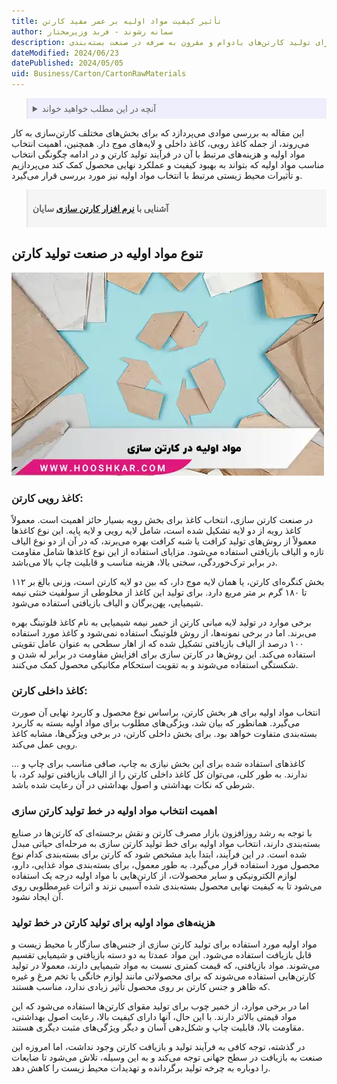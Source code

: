 ```yaml
---
title: تأثیر کیفیت مواد اولیه بر عمر مفید کارتن
author: سمانه رشوند - فربد وزیرمختار
description: بررسی ارتباط مستقیم کیفیت مواد اولیه با دوام و ماندگاری کارتن. راهنمای جامع انتخاب بهترین مواد برای تولید کارتن‌های بادوام و مقرون به صرفه در صنعت بسته‌بندی.
dateModified: 2024/06/23
datePublished: 2024/05/05
uid: Business/Carton/CartonRawMaterials
---
```



<blockquote style="background-color:#eeeefc; padding:0.5rem">
<details>
  <summary>آنچه در این مطلب خواهید خواند</summary>
  <ul>
     <li>تنوع مواد اولیه در صنعت تولید کارتن</li>
     <li>کاغذ رویی کارتن</li>
     <li>کاغذ داخلی کارتن</li>
    <li>اهمیت انتخاب مواد اولیه در خط تولید کارتن سازی</li>
    <li>هزینه‌های مواد اولیه برای تولید کارتن در خط تولید</li>
    <li>جمع بندی</li>
  </ul>
</details>
</blockquote> 

این مقاله به بررسی موادی می‌پردازد که برای بخش‌های مختلف کارتن‌سازی به کار می‌روند، از جمله کاغذ رویی، کاغذ داخلی و لایه‌های موج دار. همچنین، اهمیت انتخاب مواد اولیه و هزینه‌های مرتبط با آن در فرآیند تولید کارتن و در ادامه چگونگی انتخاب مناسب مواد اولیه که بتواند به بهبود کیفیت و عملکرد نهایی محصول کمک کند می‌پردازیم و تأثیرات محیط زیستی مرتبط با انتخاب مواد اولیه نیز مورد بررسی قرار می‌گیرد.

<blockquote style="background-color:#f5f5f5; padding:0.5rem">
<p><strong>آشنایی با <a href="https://www.hooshkar.com/Software/PrintingAndPackaging/Package/Carton" target="_blank">نرم افزار کارتن سازی</a> سایان</p></strong></blockquote>


## تنوع مواد اولیه در صنعت تولید کارتن

![مواد اولیه کارتن سازی](./Images/RawMaterialsInCartonMaking.webp)

### کاغذ رویی کارتن:

در صنعت کارتن سازی، انتخاب کاغذ برای بخش رویه بسیار حائز اهمیت است. معمولاً کاغذ رویه از دو لایه تشکیل شده است، شامل لایه رویی و لایه پایه. این نوع کاغذها معمولاً از روش‌های تولید کرافت یا شبه کرافت بهره می‌برند، که در آن از دو نوع الیاف تازه و الیاف بازیافتی استفاده می‌شود.
مزایای استفاده از این نوع کاغذها شامل مقاومت در برابر ترک‌خوردگی، سختی بالا، هزینه مناسب و قابلیت چاپ بالا می‌باشد.

بخش کنگره‌ای کارتن، یا همان لایه موج دار، که بین دو لایه کارتن است، وزنی بالغ بر ۱۱۲ تا ۱۸۰ گرم بر متر مربع دارد. برای تولید این کاغذ از مخلوطی از سولفیت خنثی نیمه شیمیایی، پهن‌برگان و الیاف بازیافتی استفاده می‌شود.

برخی موارد در تولید لایه میانی کارتن از خمیر نیمه شیمیایی به نام کاغذ فلوتینگ بهره می‌برند. اما در برخی نمونه‌ها، از روش فلوتینگ استفاده نمی‌شود و کاغذ مورد استفاده ۱۰۰ درصد از الیاف بازیافتی تشکیل شده که از اهار سطحی به عنوان عامل تقویتی استفاده می‌کند.
این روش‌ها در کارتن سازی برای افزایش مقاومت در برابر له شدن و شکستگی استفاده می‌شوند و به تقویت استحکام مکانیکی محصول کمک می‌کنند.

### کاغذ داخلی کارتن:
انتخاب مواد اولیه برای هر بخش کارتن، براساس نوع محصول و کاربرد نهایی آن صورت می‌گیرد. همانطور که بیان شد، ویژگی‌های مطلوب برای مواد اولیه بسته به کاربرد بسته‌بندی متفاوت خواهد بود. برای بخش داخلی کارتن، در برخی ویژگی‌ها، مشابه کاغذ رویی عمل می‌کند. 

کاغذهای استفاده شده برای این بخش نیازی به چاپ، صافی مناسب برای چاپ و ... ندارند. به طور کلی، می‌توان کل کاغذ داخلی کارتن را از الیاف بازیافتی تولید کرد، با شرطی که نکات بهداشتی و اصول بهداشتی در آن رعایت شده باشد.

### اهمیت انتخاب مواد اولیه در خط تولید کارتن سازی

با توجه به رشد روزافزون بازار مصرف کارتن و نقش برجسته‌ای که کارتن‌ها در صنایع بسته‌بندی دارند، انتخاب مواد اولیه برای خط تولید کارتن سازی به مرحله‌ای حیاتی مبدل شده است. در این فرآیند، ابتدا باید مشخص شود که کارتن برای بسته‌بندی کدام نوع محصول مورد استفاده قرار می‌گیرد. به طور معمول، برای بسته‌بندی مواد غذایی، دارو، لوازم الکترونیکی و سایر محصولات، از کارتن‌هایی با مواد اولیه درجه یک استفاده می‌شود تا به کیفیت نهایی محصول بسته‌بندی شده آسیبی نزند و اثرات غیرمطلوبی روی آن ایجاد نشود.

### هزینه‌های مواد اولیه برای تولید کارتن در خط تولید

مواد اولیه مورد استفاده برای تولید کارتن سازی از جنس‌های سازگار با محیط زیست و قابل بازیافت استفاده می‌شود. این مواد عمدتا به دو دسته بازیافتی و شیمیایی تقسیم می‌شوند. مواد بازیافتی، که قیمت کمتری نسبت به مواد شیمیایی دارند، معمولا در تولید کارتن‌هایی استفاده می‌شوند که برای محصولاتی مانند لوازم خانگی یا تخم مرغ و غیره که ظاهر و جنس کارتن بر روی محصول تأثیر زیادی ندارد، مناسب هستند. 

اما در برخی موارد، از خمیر چوب برای تولید مقوای کارتن‌ها استفاده می‌شود که این مواد قیمتی بالاتر دارند. با این حال، آنها دارای کیفیت بالا، رعایت اصول بهداشتی، مقاومت بالا، قابلیت چاپ و شکل‌دهی آسان و دیگر ویژگی‌های مثبت دیگری هستند. 

در گذشته، توجه کافی به فرآیند تولید و بازیافت کارتن وجود نداشت، اما امروزه این صنعت به بازیافت در سطح جهانی توجه می‌کند و به این وسیله، تلاش می‌شود تا ضایعات را دوباره به چرخه تولید برگردانده و تهدیدات محیط زیست را کاهش دهد.